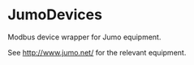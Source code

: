 # JumoDevices
Modbus device wrapper for Jumo equipment.

See http://www.jumo.net/ for the relevant equipment.
